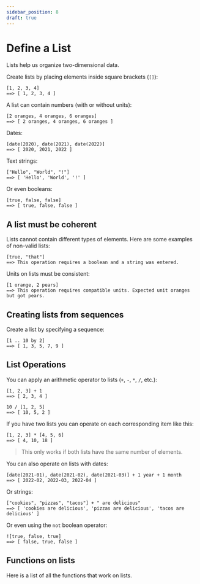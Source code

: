 ```yaml
---
sidebar_position: 8
draft: true
---
```


# Define a List

Lists help us organize two-dimensional data.

Create lists by placing elements inside square brackets (`[]`):

```deci live
[1, 2, 3, 4]
==> [ 1, 2, 3, 4 ]
```

A list can contain numbers (with or without units):

```deci live
[2 oranges, 4 oranges, 6 oranges]
==> [ 2 oranges, 4 oranges, 6 oranges ]
```

Dates:

```deci live
[date(2020), date(2021), date(2022)]
==> [ 2020, 2021, 2022 ]
```

Text strings:

```deci live
["Hello", "World", "!"]
==> [ 'Hello', 'World', '!' ]
```

Or even booleans:

```deci live
[true, false, false]
==> [ true, false, false ]
```

## A list must be coherent

Lists cannot contain different types of elements. Here are some examples of non-valid lists:

```deci live
[true, "that"]
==> This operation requires a boolean and a string was entered.
```

Units on lists must be consistent:

```deci live
[1 orange, 2 pears]
==> This operation requires compatible units. Expected unit oranges but got pears.
```

## Creating lists from sequences

Create a list by specifying a sequence:

```deci live
[1 .. 10 by 2]
==> [ 1, 3, 5, 7, 9 ]
```

## List Operations

You can apply an arithmetic operator to lists (`+`, `-`, `*`, `/`, etc.):

```deci live
[1, 2, 3] + 1
==> [ 2, 3, 4 ]
```

```deci live
10 / [1, 2, 5]
==> [ 10, 5, 2 ]
```

If you have two lists you can operate on each corresponding item like this:

```deci live
[1, 2, 3] * [4, 5, 6]
==> [ 4, 10, 18 ]
```

> This only works if both lists have the same number of elements.

You can also operate on lists with dates:

```deci live
[date(2021-01), date(2021-02), date(2021-03)] + 1 year + 1 month
==> [ 2022-02, 2022-03, 2022-04 ]
```

Or strings:

```deci live
["cookies", "pizzas", "tacos"] + " are delicious"
==> [ 'cookies are delicious', 'pizzas are delicious', 'tacos are delicious' ]
```

Or even using the `not` boolean operator:

```deci live
![true, false, true]
==> [ false, true, false ]
```

## Functions on lists

Here is a list of all the functions that work on lists.
